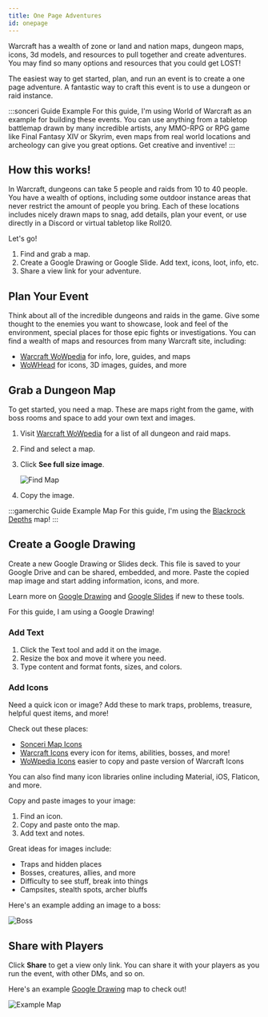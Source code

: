 ```yaml
---
title: One Page Adventures
id: onepage
---
```


Warcraft has a wealth of zone or land and nation maps, dungeon maps, icons, 3d models, and resources to pull together and create adventures. You may find so many options and resources that you could get LOST! 

The easiest way to get started, plan, and run an event is to create a one page adventure. A fantastic way to craft this event is to use a dungeon or raid instance.

:::sonceri Guide Example
For this guide, I'm using World of Warcraft as an example for building these events. You can use anything from a tabletop battlemap drawn by many incredible artists, any MMO-RPG or RPG game like Final Fantasy XIV or Skyrim, even maps from real world locations and archeology can give you great options. Get creative and inventive!
:::

## How this works!

In Warcraft, dungeons can take 5 people and raids from 10 to 40 people. You have a wealth of options, including some outdoor instance areas that never restrict the amount of people you bring. Each of these locations includes nicely drawn maps to snag, add details, plan your event, or use directly in a Discord or virtual tabletop like Roll20.

Let's go!

1. Find and grab a map.
1. Create a Google Drawing or Google Slide. Add text, icons, loot, info, etc.
1. Share a view link for your adventure.

## Plan Your Event

Think about all of the incredible dungeons and raids in the game. Give some thought to the enemies you want to showcase, look and feel of the environment, special places for those epic fights or investigations. You can find a wealth of maps and resources from many Warcraft site, including:

* [Warcraft WoWpedia](https://wowpedia.fandom.com) for info, lore, guides, and maps
* [WoWHead](http://www.wowhead.com) for icons, 3D images, guides, and more

## Grab a Dungeon Map

To get started, you need a map. These are maps right from the game, with boss rooms and space to add your own text and images.

1. Visit [Warcraft WoWpedia](https://wowpedia.fandom.com/wiki/Instance_maps) for a list of all dungeon and raid maps.
1. Find and select a map.
1. Click **See full size image**.

    ![Find Map](/img/guides/onepage1.png)

1. Copy the image.

:::gamerchic Guide Example Map
For this guide, I'm using the [Blackrock Depths](https://wowpedia.fandom.com/wiki/Classic_instance_maps#Blackrock_Depths) map!
:::

## Create a Google Drawing
Create a new Google Drawing or Slides deck. This file is saved to your Google Drive and can be shared, embedded, and more. Paste the copied map image and start adding information, icons, and more.

Learn more on [Google Drawing](https://support.google.com/docs/answer/179740?co=GENIE.Platform%3DDesktop&hl=en) and [Google Slides](https://support.google.com/a/users/answer/9313043) if new to these tools. 

For this guide, I am using a Google Drawing!

### Add Text
1. Click the Text tool and add it on the image.
1. Resize the box and move it where you need.
1. Type content and format fonts, sizes, and colors.

### Add Icons
Need a quick icon or image? Add these to mark traps, problems, treasure, helpful quest items, and more!

Check out these places:

* [Sonceri Map Icons](https://drive.google.com/drive/folders/1wINHuDrt0BlKIZljMNFCtF3LCwDiXDIm)
* [Warcraft Icons](https://www.wowhead.com/icons) every icon for items, abilities, bosses, and more!
* [WoWpedia Icons](https://wowpedia.fandom.com/wiki/Icons) easier to copy and paste version of Warcraft Icons

You can also find many icon libraries online including Material, iOS, Flaticon, and more.

Copy and paste images to your image:

1. Find an icon.
1. Copy and paste onto the map.
1. Add text and notes. 

Great ideas for images include:

* Traps and hidden places
* Bosses, creatures, allies, and more
* Difficulty to see stuff, break into things
* Campsites, stealth spots, archer bluffs

Here's an example adding an image to a boss:

![Boss](/img/guides/onepage2.png)

## Share with Players
Click **Share** to get a view only link. You can share it with your players as you run the event, with other DMs, and so on.

Here's an example [Google Drawing](https://docs.google.com/drawings/d/1NpsGAtOcfFHOXy66u6DRxzdmdWEcTjcwfrFxHpEJPRo/edit) map to check out!

![Example Map](/img/guides/onepage-map.jpg)
